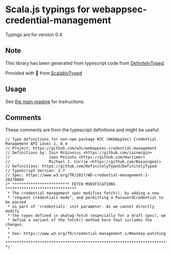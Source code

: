 
# Scala.js typings for webappsec-credential-management

Typings are for version 0.4



## Note
This library has been generated from typescript code from [DefinitelyTyped](https://definitelytyped.org).

Provided with :purple_heart: from [ScalablyTyped](https://github.com/oyvindberg/ScalablyTyped)

## Usage
See [the main readme](../../readme.md) for instructions.

## Comments

These comments are from the typescript definitions and might be useful:
```
// Type definitions for non-npm package W3C (WebAppSec) Credential Management API Level 1, 0.4
// Project: https://github.com/w3c/webappsec-credential-management
// Definitions by: Iain McGinniss <https://github.com/iainmcgin>
//                 Joao Peixoto <https://github.com/Hartimer>
//                 Michael J. Currie <https://github.com/Basaingeal>
// Definitions: https://github.com/DefinitelyTyped/DefinitelyTyped
// TypeScript Version: 2.7
// Spec: https://www.w3.org/TR/2017/WD-credential-management-1-20170804
/* ************************* FETCH MODIFICATIONS *******************************
 * The credential management spec modifies fetch(), by adding a new
 * "request credentials mode", and permitting a PasswordCredential to be passed
 * as part of 'credentials' init parameter. As we cannot directly modify
 * the types defined in whatwg-fetch (especially for a draft spec), we
 * define a variant of the fetch() method here that includes the changes.
 *
 * See: https://www.w3.org/TR/credential-management-1/#monkey-patching
 * ************************************************************************** */


```

